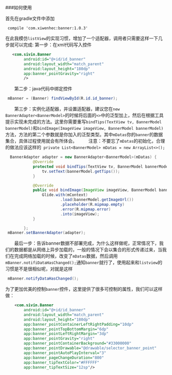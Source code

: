 ###如何使用

首先在gradle文件中添加
    
     compile 'com.xiwenhec:banner:1.0.3'

在此我模仿`listView`的实现习惯，增加了一个适配器，调用者只需要这样一下几步就可以完成:
第一步：在xml代码写入控件
```xml
   <com.sivin.Banner 
        android:id="@+id/id_banner"
        android:layout_width="match_parent"
        android:layout_height="180dp"
        app:banner_pointGravity="right"
        />
```
　　第二步：java代码中绑定控件
```java
 mBanner = (Banner) findViewById(R.id.id_banner);
```

　　第三步：实例化适配器，并设置适配器，建议您在`new BannerAdapter<BannerModel>`的时候将后面的`<>`中的泛型加上，然后在根据工具提示实现未完成的方法。这里你需要重写`bindTips(TextView tv, BannerModel bannerModel)`和`bindImage(ImageView imageView, BannerModel bannerModel)`方法，方法的第二个参数就是你加入的泛型类型。其中`mDatas`你的`banner`的数据集合，具体过程使用就会有所体会。
　　
注意：不要忘了`mDatas`的初始化，合理的做法应该这样的` private List<BannerModel> mDatas = new ArrayList<>();`
```java
  BannerAdapter adapter = new BannerAdapter<BannerModel>(mDatas) {
            @Override
            protected void bindTips(TextView tv, BannerModel bannerModel) {
                tv.setText(bannerModel.getTips());
            }

            @Override
            public void bindImage(ImageView imageView, BannerModel bannerModel) {
                Glide.with(mContext)
                        .load(bannerModel.getImageUrl())
                        .placeholder(R.mipmap.empty)
                        .error(R.mipmap.error)
                        .into(imageView);
            }

        };
 mBanner.setBannerAdapter(adapter);
```
　　最后一步：告诉banner数据不部署完成，为什么这样做呢，正常情况下，我们的数据都是从网络上异步加载的，一般的情况下会以集合的形式传递过来，当我们在完成网络加载的时候，改变了`mDatas`数据，然后调用`mBanner.notifiDataHasChanged();`通知`banner`就行了，使用起来和`listview`的习惯是不是很相似呢，对就是这样
```java
 mBanner.notifyDataHasChanged();
```

为了更加优美的控制`banner`控件，这里提供了很多可控制的属性，我们可以这样做：

```xml
    <com.sivin.Banner
        android:id="@+id/id_banner"
        android:layout_width="match_parent"
        android:layout_height="180dp"
        app:banner_pointContainerLeftRightPadding="10dp"
        app:banner_pointTopBottomMargin="6dp"
        app:banner_pointLeftRightMargin="3dp"
        app:banner_pointGravity="right"
        app:banner_pointContainerBackground="#33000000"
        app:banner_pointDrawable="@drawable/selector_banner_point"
        app:banner_pointAutoPlayInterval="3"
        app:banner_pageChangeDuration="800"
        app:banner_tipTextColor="#FFFFFF"
        app:banner_tipTextSize="12sp"/>
```
